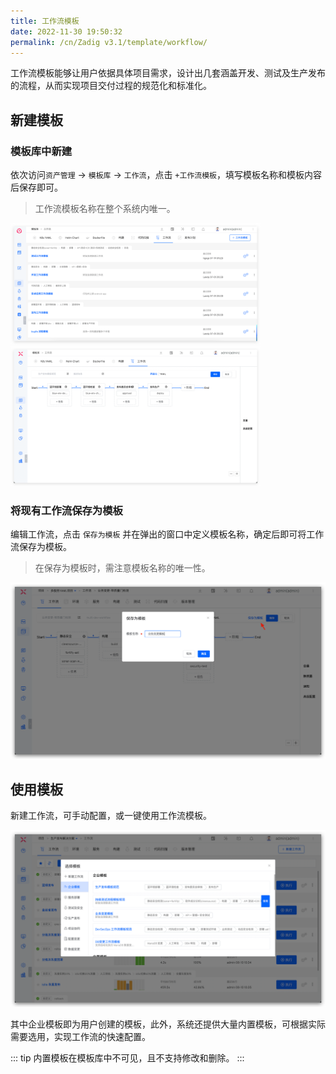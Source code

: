 ```yaml
---
title: 工作流模板
date: 2022-11-30 19:50:32
permalink: /cn/Zadig v3.1/template/workflow/
---
```


工作流模板能够让用户依据具体项目需求，设计出几套涵盖开发、测试及生产发布的流程，从而实现项目交付过程的规范化和标准化。

## 新建模板
### 模板库中新建
依次访问`资产管理` -> `模板库` -> `工作流`，点击 `+工作流模板`，填写模板名称和模板内容后保存即可。
> 工作流模板名称在整个系统内唯一。

<img src="../../../../_images/workflow_template_310.png" width="400">
<img src="../../../../_images/create_workflow_template_2.png" width="400">

### 将现有工作流保存为模板
编辑工作流，点击 `保存为模板` 并在弹出的窗口中定义模板名称，确定后即可将工作流保存为模板。

> 在保存为模板时，需注意模板名称的唯一性。

![保存为工作流模板](../../../../_images/save_as_template_workflow_01.png)

## 使用模板

新建工作流，可手动配置，或一键使用工作流模板。

![使用工作流模板](../../../../_images/use_workflow_template_01.png)

其中企业模板即为用户创建的模板，此外，系统还提供大量内置模板，可根据实际需要选用，实现工作流的快速配置。

::: tip
内置模板在模板库中不可见，且不支持修改和删除。
:::
